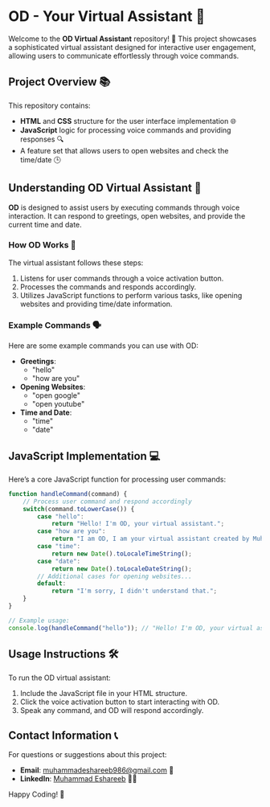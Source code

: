 # OD - Your Virtual Assistant 🤖

Welcome to the **OD Virtual Assistant** repository! 🎉 This project showcases a sophisticated virtual assistant designed for interactive user engagement, allowing users to communicate effortlessly through voice commands.

## Project Overview 📚

This repository contains:
- **HTML** and **CSS** structure for the user interface implementation 🌐
- **JavaScript** logic for processing voice commands and providing responses 🔍
- A feature set that allows users to open websites and check the time/date 🕒


## Understanding OD Virtual Assistant 🤔

**OD** is designed to assist users by executing commands through voice interaction. It can respond to greetings, open websites, and provide the current time and date. 

### How OD Works 🔄

The virtual assistant follows these steps:
1. Listens for user commands through a voice activation button.
2. Processes the commands and responds accordingly.
3. Utilizes JavaScript functions to perform various tasks, like opening websites and providing time/date information.

### Example Commands 🗣️

Here are some example commands you can use with OD:
- **Greetings**: 
  - "hello"
  - "how are you"
- **Opening Websites**: 
  - "open google"
  - "open youtube"
- **Time and Date**: 
  - "time"
  - "date"

## JavaScript Implementation 💻

Here’s a core JavaScript function for processing user commands:

```javascript
function handleCommand(command) {
    // Process user command and respond accordingly
    switch(command.toLowerCase()) {
        case "hello":
            return "Hello! I'm OD, your virtual assistant.";
        case "how are you":
            return "I am OD, I am your virtual assistant created by Muhammad Eshareeb Rajput.";
        case "time":
            return new Date().toLocaleTimeString();
        case "date":
            return new Date().toLocaleDateString();
        // Additional cases for opening websites...
        default:
            return "I'm sorry, I didn't understand that.";
    }
}

// Example usage:
console.log(handleCommand("hello")); // "Hello! I'm OD, your virtual assistant."
```

## Usage Instructions 🛠️

To run the OD virtual assistant:
1. Include the JavaScript file in your HTML structure.
2. Click the voice activation button to start interacting with OD.
3. Speak any command, and OD will respond accordingly.

## Contact Information 📞

For questions or suggestions about this project:

- **Email**: muhammadeshareeb986@gmail.com 📧
- **LinkedIn**: [Muhammad Eshareeb](https://www.linkedin.com/in/muhammadeshareeb986/) 🦸‍♂️

Happy Coding! 🎉
